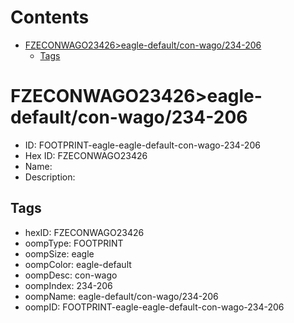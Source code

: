 



Contents
========

* [FZECONWAGO23426>eagle-default/con-wago/234-206](#fzeconwago23426eagle-defaultcon-wago234-206)
	* [Tags](#tags)

# FZECONWAGO23426>eagle-default/con-wago/234-206

- ID: FOOTPRINT-eagle-eagle-default-con-wago-234-206
- Hex ID: FZECONWAGO23426
- Name: 
- Description: 

## Tags

- hexID: FZECONWAGO23426
- oompType: FOOTPRINT
- oompSize: eagle
- oompColor: eagle-default
- oompDesc: con-wago
- oompIndex: 234-206
- oompName: eagle-default/con-wago/234-206
- oompID: FOOTPRINT-eagle-eagle-default-con-wago-234-206
